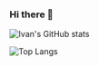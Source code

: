 ### Hi there 👋

![Ivan's GitHub stats](https://github-readme-stats.vercel.app/api?username=anuraghazra&show_icons=true&theme=tokyonight)

![Top Langs](https://github-readme-stats.vercel.app/api/top-langs/?username=likelitchi)

<!-- (https://github.com/likelitchi/github-readme-stats) -->


<!--
**likelitchi/likelitchi** is a ✨ _special_ ✨ repository because its `README.md` (this file) appears on your GitHub profile.


Here are some ideas to get you started:

- 🔭 I’m currently working on ...
- 🌱 I’m currently learning ...
- 👯 I’m looking to collaborate on ...
- 🤔 I’m looking for help with ...
- 💬 Ask me about ...
- 📫 How to reach me: ...
- 😄 Pronouns: ...
- ⚡ Fun fact: ...
-->
